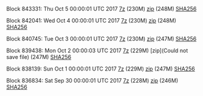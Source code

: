 Block 843331: Thu Oct  5 00:00:01 UTC 2017 [7z](https://transfer.sh/yJh44/bootstrap.dat.20171005.7z) (230M) [zip](https://transfer.sh/lCoPc/bootstrap.dat.20171005.zip) (248M) [SHA256](https://transfer.sh/5MhGW/sha256.txt)

Block 842041: Wed Oct  4 00:00:01 UTC 2017 [7z](https://transfer.sh/PMbiN/bootstrap.dat.20171004.7z) (230M) [zip](https://transfer.sh/11KUrc/bootstrap.dat.20171004.zip) (248M) [SHA256](https://transfer.sh/LD7kL/sha256.txt)

Block 840745: Tue Oct  3 00:00:01 UTC 2017 [7z](https://transfer.sh/zuDhy/bootstrap.dat.20171003.7z) (230M) [zip](https://transfer.sh/1F932/bootstrap.dat.20171003.zip) (247M) [SHA256](https://transfer.sh/T91vM/sha256.txt)

Block 839438: Mon Oct  2 00:00:03 UTC 2017 [7z](https://transfer.sh/OkG1z/bootstrap.dat.20171002.7z) (229M) [zip](Could not save file) (247M) [SHA256](https://transfer.sh/169BWA/sha256.txt)

Block 838139: Sun Oct  1 00:00:01 UTC 2017 [7z](https://transfer.sh/d3O97/bootstrap.dat.20171001.7z) (229M) [zip](https://transfer.sh/7stn1/bootstrap.dat.20171001.zip) (247M) [SHA256](https://transfer.sh/150Ahw/sha256.txt)

Block 836834: Sat Sep 30 00:00:01 UTC 2017 [7z](https://transfer.sh/6ckiF/bootstrap.dat.20170930.7z) (228M) [zip](https://transfer.sh/h4kwu/bootstrap.dat.20170930.zip) (246M) [SHA256](https://transfer.sh/13JbFa/sha256.txt)
